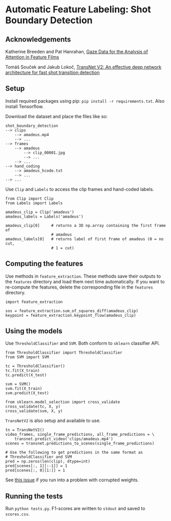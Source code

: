 # Automatic Feature Labeling: Shot Boundary Detection

## Acknowledgements

Katherine Breeden and Pat Hanrahan, [Gaze Data for the Analysis of Attention in Feature
Films](https://graphics.stanford.edu/~kbreeden/gazedata.html)

Tomáš Souček and Jakub Lokoč, [TransNet V2: An effective deep network architecture for fast
shot transition detection](https://github.com/soCzech/TransNetV2)

## Setup

Install required packages using pip: `pip install -r requirements.txt`. Also install Tensorflow.

Download the dataset and place the files like so:

```
shot_boundary_detection
--> clips
    --> amadeus.mp4
    --> ...
--> frames
    --> amadeus
        --> clip_00001.jpg
        --> ...
    --> ...
--> hand_coding
    --> amadeus_hcode.txt
    --> ...
--> ...
```

Use `Clip` and `Labels` to access the clip frames and hand-coded labels.

```
from Clip import Clip
from Labels import Labels

amadeus_clip = Clip('amadeus')
amadeus_labels = Labels('amadeus')

amadeus_clip[0]     # returns a 3D np.array containing the first frame of
                    # amadeus
amadeus_labels[0]   # returns label of first frame of amadeus (0 = no cut,
                    # 1 = cut)
```

## Computing the features

Use methods in `feature_extraction`. These methods save their outputs to the `features` directory
and load them next time automatically. If you want to re-compute the features, delete the
corresponding file in the `features` directory.

```
import feature_extraction

sos = feature_extraction.sum_of_squares_diff(amadeus_clip)
keypoint = feature_extraction.keypoint_flow(amadeus_clip)
```

## Using the models

Use `ThresholdClassifier` and `SVM`. Both conform to `sklearn` classifier API.

```
from ThresholdClassifier import ThresholdClassifier
from SVM import SVM

tc = ThresholdClassifier()
tc.fit(X_train)
tc.predict(X_test)

svm = SVM()
svm.fit(X_train)
svm.predict(X_test)

from sklearn.model_selection import cross_validate
cross_validate(tc, X, y)
cross_validate(svm, X, y)
```

`TransNetV2` is also setup and available to use.

```
tn = TransNetV2()
video_frames, single_frame_predictions, all_frame_predictions = \
    transnet.predict_video('clips/amadeus.mp4')
scenes = transnet.predictions_to_scenes(single_frame_predictions)

# Use the following to get predictions in the same format as
# ThresholdClassifier and SVM
pred = np.zeros(len(clip), dtype=int)
pred[scenes[:, 1][:-1]] = 1
pred[scenes[:, 0][1:]] = 1
```

See [this issue](https://github.com/soCzech/TransNetV2/issues/1#issuecomment-647357796) if you run
into a problem with corrupted weights.

## Running the tests

Run `python tests.py`. F1-scores are written to `stdout` and saved to `scores.csv`.
